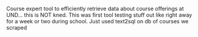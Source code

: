 Course expert tool to efficiently retrieve data about course offerings at UND... this is NOT kned. This was first tool testing stuff out like right away for a week or two during school. Just used text2sql on db of courses we scraped
